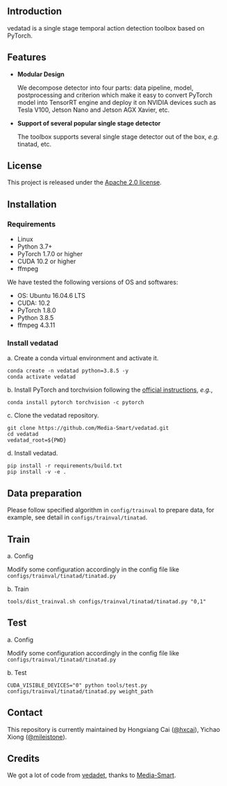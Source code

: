 ## Introduction
vedatad is a single stage temporal action detection toolbox based on PyTorch.

## Features

- **Modular Design**

  We decompose detector into four parts: data pipeline, model, postprocessing and criterion which make it easy to convert PyTorch model into TensorRT engine and deploy it on NVIDIA devices such as Tesla V100, Jetson Nano and Jetson AGX Xavier, etc.

- **Support of several popular single stage detector**

  The toolbox supports several single stage detector out of the box, *e.g.* tinatad, etc.

## License

This project is released under the [Apache 2.0 license](LICENSE).

## Installation
### Requirements

- Linux
- Python 3.7+
- PyTorch 1.7.0 or higher
- CUDA 10.2 or higher
- ffmpeg

We have tested the following versions of OS and softwares:

- OS: Ubuntu 16.04.6 LTS
- CUDA: 10.2
- PyTorch 1.8.0
- Python 3.8.5
- ffmpeg 4.3.11

### Install vedatad

a. Create a conda virtual environment and activate it.

```shell
conda create -n vedatad python=3.8.5 -y
conda activate vedatad
```

b. Install PyTorch and torchvision following the [official instructions](https://pytorch.org/), *e.g.*,

```shell
conda install pytorch torchvision -c pytorch
```

c. Clone the vedatad repository.

```shell
git clone https://github.com/Media-Smart/vedatad.git
cd vedatad
vedatad_root=${PWD}
```

d. Install vedatad.

```shell
pip install -r requirements/build.txt
pip install -v -e .
```

## Data preparation

Please follow specified algorithm in `config/trainval` to prepare data, for example, see detail in `configs/trainval/tinatad`.

## Train

a. Config

Modify some configuration accordingly in the config file like `configs/trainval/tinatad/tinatad.py`

b. Train
```shell
tools/dist_trainval.sh configs/trainval/tinatad/tinatad.py "0,1"
```

## Test

a. Config

Modify some configuration accordingly in the config file like `configs/trainval/tinatad/tinatad.py`

b. Test
```shell
CUDA_VISIBLE_DEVICES="0" python tools/test.py configs/trainval/tinatad/tinatad.py weight_path
```

## Contact

This repository is currently maintained by Hongxiang Cai ([@hxcai](http://github.com/hxcai)), Yichao Xiong ([@mileistone](https://github.com/mileistone)).

## Credits
We got a lot of code from [vedadet](https://github.com/Media-Smart/vedadet), thanks to [Media-Smart](https://github.com/Media-Smart).
